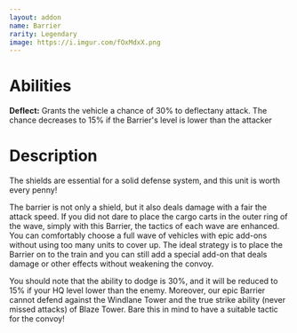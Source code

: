 ```yaml
---
layout: addon
name: Barrier
rarity: Legendary
image: https://i.imgur.com/fOxMdxX.png
---
```


# Abilities

**Deflect:** Grants the vehicle a chance of 30% to deflectany attack. The chance decreases to 15% if the Barrier's level is lower than the attacker

# Description

The shields are essential for a solid defense system, and this unit is worth every penny!

The barrier is not only a shield, but it also deals damage with a fair the attack speed. If you did not dare to place the cargo carts in the outer ring of the wave, simply with this Barrier, the tactics of each wave are enhanced. You can comfortably choose a full wave of vehicles with epic add-ons without using too many units to cover up. The ideal strategy is to place the Barrier on to the train and you can still add a special add-on that deals damage or other effects without weakening the convoy.

You should note that the ability to dodge is 30%, and it will be reduced to 15% if your HQ level lower than the enemy. Moreover, our epic Barrier cannot defend against the Windlane Tower and the true strike ability (never missed attacks) of Blaze Tower. Bare this in mind to have a suitable tactic for the convoy!
